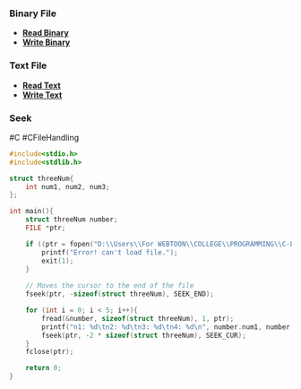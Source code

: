 ### Binary File
- **[Read Binary](CReadBinary)**
- **[Write Binary](CWriteBinary)**

### Text File
- **[Read Text](CReadText)**
- **[Write Text](CWriteText)**

### Seek
#C #CFileHandling 

```C
#include<stdio.h>
#include<stdlib.h>

struct threeNum{
    int num1, num2, num3;
};

int main(){
    struct threeNum number;
    FILE *ptr;

    if ((ptr = fopen("D:\\Users\\For WEBTOON\\COLLEGE\\PROGRAMMING\\C-LANG\\C Course\\C Learn\\File Handling\\Binary File\\Program.bin", "rb")) == NULL){
        printf("Error! can't load file.");
        exit(1);
    }
    
    // Moves the cursor to the end of the file
    fseek(ptr, -sizeof(struct threeNum), SEEK_END);

    for (int i = 0; i < 5; i++){
        fread(&number, sizeof(struct threeNum), 1, ptr);
        printf("n1: %d\tn2: %d\tn3: %d\tn4: %d\n", number.num1, number.num2, number.num3);
        fseek(ptr, -2 * sizeof(struct threeNum), SEEK_CUR);
    }
    fclose(ptr);

    return 0;
}
```